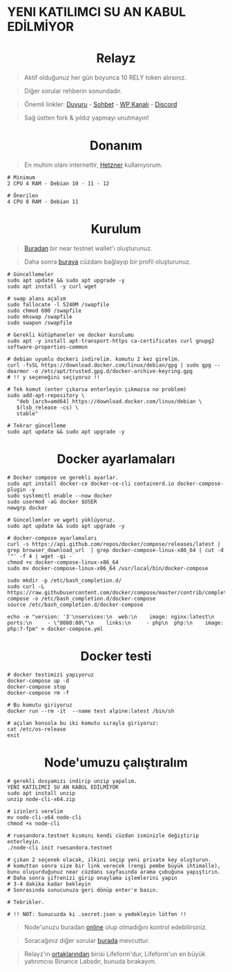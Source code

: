 # YENI KATILIMCI SU AN KABUL EDİLMİYOR


<h1 align="center">Relayz</h1>

> Aktif olduğunuz her gün boyunca 10 RELY token alırsınız.

> Diğer sorular rehberin sonundadır.

> Önemli linkler: [Duyuru](https://t.me/RuesAnnouncement) - [Sohbet](https://t.me/RuesChat) -  [WP Kanalı](https://whatsapp.com/channel/0029VaBcj7V1dAw1H2KhMk34) - [Discord](https://discord.gg/huEG2JNj)

> Sağ üstten fork & yıldız yapmayı unutmayın!

<h1 align="center">Donanım</h1>

> En muhim olanı internettir, [Hetzner](https://github.com/ruesandora/Hetzner) kullanıyorum.

```console
# Minimum
2 CPU 4 RAM - Debian 10 - 11 - 12

# Önerilen
4 CPU 8 RAM - Debian 11
```

<h1 align="center">Kurulum</h1>

> [Buradan](https://testnet.mynearwallet.com/) bir near testnet wallet'ı oluşturunuz.

> Daha sonra [buraya](https://relayz.io/welcome/ruesandora0.testnet) cüzdanı bağlayıp bir profil oluşturunuz.

```console
# Güncellemeler
sudo apt update && sudo apt upgrade -y
sudo apt install -y curl wget

# swap alanı açalım
sudo fallocate -l 5240M /swapfile
sudo chmod 600 /swapfile
sudo mkswap /swapfile
sudo swapon /swapfile

# Gerekli kütüphaneler ve docker kurulumu
sudo apt -y install apt-transport-https ca-certificates curl gnupg2 software-properties-common

# debian uyumlu dockeri indirelim. komutu 2 kez girelim.
curl -fsSL https://download.docker.com/linux/debian/gpg | sudo gpg --dearmor -o /etc/apt/trusted.gpg.d/docker-archive-keyring.gpg
# !! y seçeneğini seçiyoruz !!

# Tek komut (enter çıkarsa enterleyin çıkmazsa no problem)
sudo add-apt-repository \
   "deb [arch=amd64] https://download.docker.com/linux/debian \
   $(lsb_release -cs) \
   stable"

# Tekrar güncelleme
sudo apt update && sudo apt upgrade -y
```

<h1 align="center">Docker ayarlamaları</h1>

```console
# Docker compose ve gerekli ayarlar.
sudo apt install docker-ce docker-ce-cli containerd.io docker-compose-plugin -y
sudo systemctl enable --now docker
sudo usermod -aG docker $USER
newgrp docker
```

```console
# Güncellemler ve wgeti yüklüyoruz.
sudo apt update && sudo apt upgrade -y

# docker-compose ayarlamaları
curl -s https://api.github.com/repos/docker/compose/releases/latest | grep browser_download_url  | grep docker-compose-linux-x86_64 | cut -d '"' -f 4 | wget -qi -
chmod +x docker-compose-linux-x86_64
sudo mv docker-compose-linux-x86_64 /usr/local/bin/docker-compose

sudo mkdir -p /etc/bash_completion.d/
sudo curl -L https://raw.githubusercontent.com/docker/compose/master/contrib/completion/bash/docker-compose -o /etc/bash_completion.d/docker-compose
source /etc/bash_completion.d/docker-compose

echo -e "version: '3'\nservices:\n  web:\n    image: nginx:latest\n    ports:\n     - \"8080:80\"\n    links:\n     - php\n  php:\n    image: php:7-fpm" > docker-compose.yml
```

<h1 align="center">Docker testi</h1>

```console
# docker testimizi yapıyoruz
docker-compose up -d
docker-compose stop
docker-compose rm -f

# Bu komutu giriyoruz
docker run --rm -it  --name test alpine:latest /bin/sh

# açılan konsola bu iki komutu sırayla giriyoruz:
cat /etc/os-release
exit
```

<h1 align="center">Node'umuzu çalıştıralım</h1>

```console
# gerekli dosyamızı indirip unzip yapalım.
YENI KATILIMCI SU AN KABUL EDİLMİYOR
sudo apt install unzip
unzip node-cli-x64.zip

# izinleri verelim
mv node-cli-x64 node-cli
chmod +x node-cli

# ruesandora.testnet kısmını kendi cüzdan isminizle değiştirip enterleyin.
./node-cli init ruesandora.testnet

# çıkan 2 seçenek olacak, ilkini seçip yeni private key oluşturun.
# komuttan sonra size bir link verecek (rengi pembe büyük ihtimalle), bunu oluşurduğunuz near cüzdanı sayfasında arama çubuğuna yapıştırın.
# Daha sonra şifrenizi girip onaylama işlemlerini yapın
# 3-4 dakika kadar bekleyin 
# Sonrasında sunucunuza geri dönüp enter'e basın.

# Tebrikler.

# !! NOT: Sunucuzda ki .secret.json u yedekleyin lütfen !!
```

> Node'unuzu buradan [online](https://relayz.io/network/nodes) olup olmadığını kontrol edebilirsiniz.

> Soracağınız diğer sorular [burada](https://relayz.io/network/overview) mevcuttur.

> Relayz'ın [ortaklarından](https://foresightnews.pro/article/detail/26887) birisi Lifeform'dur, Lifeform'un en büyük yatırımcısı Binance Labsdır, bunuda bırakayım.

